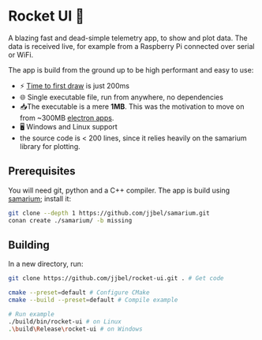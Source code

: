 # Rocket UI 🚀

A blazing fast and dead-simple telemetry app, to show and plot data.
The data is received live, for example from a Raspberry Pi connected over serial or WiFi.

The app is build from the ground up to be high performant and easy to use:

- ⚡ [Time to first draw](https://developer.chrome.com/docs/lighthouse/performance/first-contentful-paint) is just 200ms
- 🌐 Single executable file, run from anywhere, no dependencies
- 📥The executable is a mere **1MB**. This was the motivation to move on from ~300MB [electron apps](https://github.com/jjbel/rocket-ui-js).
- 🖥️ Windows and Linux support
- the source code is < 200 lines, since it relies heavily on the samarium library for plotting.

## Prerequisites

You will need git, python and a C++ compiler.
The app is build using [samarium](https://github.com/jjbel/samarium); install it:

```sh
git clone --depth 1 https://github.com/jjbel/samarium.git
conan create ./samarium/ -b missing
```

## Building

In a new directory, run:

```sh
git clone https://github.com/jjbel/rocket-ui.git . # Get code

cmake --preset=default # Configure CMake
cmake --build --preset=default # Compile example

# Run example
./build/bin/rocket-ui # on Linux
.\build\Release\rocket-ui # on Windows
```
